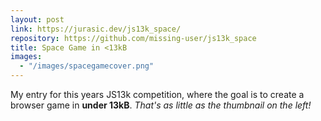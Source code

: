 ```yaml
---
layout: post
link: https://jurasic.dev/js13k_space/
repository: https://github.com/missing-user/js13k_space
title: Space Game in <13kB
images:
  - "/images/spacegamecover.png"
---
```


My entry for this years JS13k competition, where the goal is to create a browser game in **under 13kB**. *That's as little as the thumbnail on the left!*
